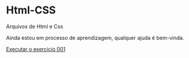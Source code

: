 # Html-CSS
 Arquivos de Html e Css

 Ainda estou em processo de aprendizagem, qualquer ajuda é bem-vinda.

 <a href="https://leonardo-bonifacio.github.io/Html-CSS/Exercicios/EX.001/index.html" target="_blank">Executar o exercicio 001</a>
